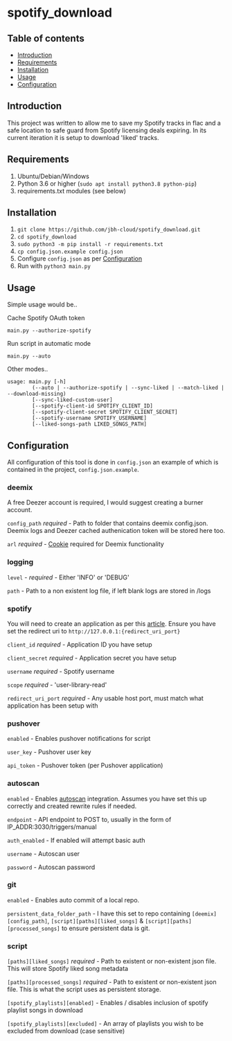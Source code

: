 # spotify_download

## Table of contents
* [Introduction](#Introduction)
* [Requirements](#Requirements)
* [Installation](#Installation)
* [Usage](#Usage)
* [Configuration](#Configuration)

## Introduction
This project was written to allow me to save my Spotify tracks in flac and a safe location to safe guard from Spotify licensing deals expiring. In its current iteration it is setup to download 'liked' tracks.
	
## Requirements
1. Ubuntu/Debian/Windows
2. Python 3.6 or higher (```sudo apt install python3.8 python-pip```)
3. requirements.txt modules (see below)
	
## Installation
1. ```git clone https://github.com/jbh-cloud/spotify_download.git```
2. ```cd spotify_download```
3. ```sudo python3 -m pip install -r requirements.txt```
4. ```cp config.json.example config.json```
5. Configure ```config.json``` as per [Configuration](#Configuration)
6. Run with ```python3 main.py```

## Usage

Simple usage would be..

Cache Spotify OAuth token
```
main.py --authorize-spotify
```
Run script in automatic mode
```
main.py --auto
```

Other modes..

```
usage: main.py [-h]
		(--auto | --authorize-spotify | --sync-liked | --match-liked | --download-missing)
		[--sync-liked-custom-user]
		[--spotify-client-id SPOTIFY_CLIENT_ID]
		[--spotify-client-secret SPOTIFY_CLIENT_SECRET]
		[--spotify-username SPOTIFY_USERNAME]
		[--liked-songs-path LIKED_SONGS_PATH]
```


## Configuration
All configuration of this tool is done in ```config.json``` an example of which is contained in the project, ```config.json.example```.

### deemix

A free Deezer account is required, I would suggest creating a burner account. 

`config_path` *required* - Path to folder that contains deemix config.json. Deemix logs and Deezer cached authenication token will be stored here too.

`arl` *required* - [Cookie](https://pastebin.com/Wn7TaZFB) required for Deemix functionality

### logging

`level` - *required* - Either 'INFO' or 'DEBUG'

`path` - Path to a non existent log file, if left blank logs are stored in /logs

### spotify

You will need to create an application as per this [article](https://developer.spotify.com/documentation/general/guides/app-settings/). Ensure you have set the redirect uri to `http://127.0.0.1:{redirect_uri_port}`

`client_id` *required* - Application ID you have setup

`client_secret` *required* - Application secret you have setup

`username` *required* -  Spotify username

`scope` *required* -  'user-library-read'

`redirect_uri_port` *required* - Any usable host port, must match what application has been setup with

### pushover

`enabled` - Enables pushover notifications for script

`user_key` - Pushover user key 

`api_token` - Pushover token (per Pushover application)

### autoscan

`enabled` - Enables [autoscan](https://github.com/Cloudbox/autoscan) integration. Assumes you have set this up correctly and created rewrite rules if needed.

`endpoint` - API endpoint to POST to, usually in the form of IP_ADDR:3030/triggers/manual

`auth_enabled` - If enabled will attempt basic auth

`username` - Autoscan user

`password` - Autoscan password

### git

`enabled` - Enables auto commit of a local repo.

`persistent_data_folder_path` - I have this set to repo containing `[deemix][config_path]`, `[script][paths][liked_songs]` & `[script][paths][processed_songs]` to ensure persistent data is git.

### script

`[paths][liked_songs]` *required* - Path to existent or non-existent json file. This will store Spotify liked song metadata

`[paths][processed_songs]` *required* - Path to existent or non-existent json file. This is what the script uses as persistent storage. 

`[spotify_playlists][enabled]` - Enables / disables inclusion of spotify playlist songs in download

`[spotify_playlists][excluded]` - An array of playlists you wish to be excluded from download (case sensitive)